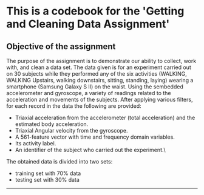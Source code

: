 # This is a codebook for the 'Getting and Cleaning Data Assignment'

## Objective of the assignment

The purpose of the assignment is to demonstrate our ability to collect, work with, and clean a data set. The data given is for an experiment carried out on 30 subjects while they performed any of the six activities (WALKING, WALKING Upstairs, walking downstairs, sitting, standing, laying) wearing a smartphone (Samsung Galaxy S II) on the waist. Using the sembedded accelerometer and gyroscope, a variety of readings related to the acceleration and movements of the subjects. After applying various filters, for each record in the data the following are provided:
  - Triaxial acceleration from the accelerometer (total acceleration) and the estimated body acceleration.
  - Triaxial Angular velocity from the gyroscope. 
  - A 561-feature vector with time and frequency domain variables. 
  - Its activity label. 
  - An identifier of the subject who carried out the experiment.\

The obtained data is divided into two sets: 
  + training set with 70% data
  + testing set with 30% data
  
  ****
